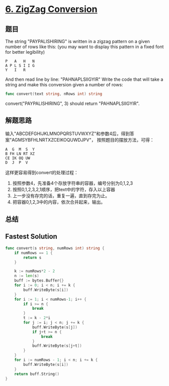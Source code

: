 # [6. ZigZag Conversion](https://leetcode.com/problems/zigzag-conversion/)

## 题目
The string "PAYPALISHIRING" is written in a zigzag pattern on a given number of rows like this: (you may want to display this pattern in a fixed font for better legibility)
```
P   A   H   N
A P L S I I G
Y   I   R
```
And then read line by line: "PAHNAPLSIIGYIR"
Write the code that will take a string and make this conversion given a number of rows:
```go
func convert(text string, nRows int) string
```
convert("PAYPALISHIRING", 3) should return "PAHNAPLSIIGYIR".

## 解题思路
输入"ABCDEFGHIJKLMNOPQRSTUVWXYZ"和参数4后，得到答案"AGMSYBFHLNRTXZCEIKOQUWDJPV"，
按照题目的摆放方法，可得：
```
A  G  M  S  Y
B FH LN RT XZ
CE IK OQ UW
D  J  P  V
```
这样更容易得到convert的处理过程：
1. 按照参数4，先准备4个存放字符串的容器，编号分别为0,1,2,3
1. 按照0,1,2,3,2,1顺序，把text中的字符，存入以上容器
1. 上一步没有存完的话，重复一遍，直到存完为止。
1. 把容器0,1,2,3中的内容，依次合并起来，输出。

## 总结


## Fastest Solution

```go
func convert(s string, numRows int) string {
	if numRows == 1 {
		return s
	} 

	k := numRows*2 - 2
	n := len(s)
	buff := bytes.Buffer{}
	for i := 0; i < n; i += k {
		buff.WriteByte(s[i])
	}
	for i := 1; i < numRows-1; i++ {
		if i >= n {
			break
		}
		t := k - 2*i
		for j := i; j < n; j += k {
			buff.WriteByte(s[j])
			if j+t >= n {
				break
			}
			buff.WriteByte(s[j+t])
		}
	}
	for i := numRows - 1; i < n; i += k {
		buff.WriteByte(s[i])
	}
	return buff.String()
}
```